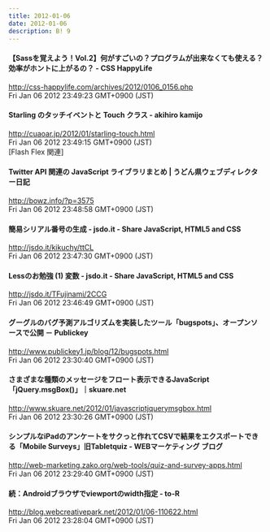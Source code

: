 ```yaml
---
title: 2012-01-06
date: 2012-01-06
description: B! 9
---
```


#### 【Sassを覚えよう！Vol.2】何がすごいの？プログラムが出来なくても使える？効率がホントに上がるの？ - CSS HappyLife
http://css-happylife.com/archives/2012/0106_0156.php<br>
Fri Jan 06 2012 23:49:23 GMT+0900 (JST)<br>


#### Starling のタッチイベントと Touch クラス - akihiro kamijo
http://cuaoar.jp/2012/01/starling-touch.html<br>
Fri Jan 06 2012 23:49:15 GMT+0900 (JST)<br>
[Flash Flex 関連]


#### Twitter API 関連の JavaScript ライブラリまとめ | うどん県ウェブディレクター日記
http://bowz.info/?p=3575<br>
Fri Jan 06 2012 23:48:58 GMT+0900 (JST)<br>


#### 簡易シリアル番号の生成 - jsdo.it - Share JavaScript, HTML5 and CSS
http://jsdo.it/kikuchy/ttCL<br>
Fri Jan 06 2012 23:47:30 GMT+0900 (JST)<br>


#### Lessのお勉強 (1) 変数 - jsdo.it - Share JavaScript, HTML5 and CSS
http://jsdo.it/TFujinami/2CCG<br>
Fri Jan 06 2012 23:46:49 GMT+0900 (JST)<br>


#### グーグルのバグ予測アルゴリズムを実装したツール「bugspots」、オープンソースで公開 － Publickey
http://www.publickey1.jp/blog/12/bugspots.html<br>
Fri Jan 06 2012 23:30:40 GMT+0900 (JST)<br>


#### さまざまな種類のメッセージをフロート表示できるJavaScript「jQuery.msgBox()」｜skuare.net
http://www.skuare.net/2012/01/javascriptjquerymsgbox.html<br>
Fri Jan 06 2012 23:30:26 GMT+0900 (JST)<br>


#### シンプルなiPadのアンケートをサクっと作れてCSVで結果をエクスポートできる「Mobile Surveys」旧Tabletquiz - WEBマーケティング ブログ
http://web-marketing.zako.org/web-tools/quiz-and-survey-apps.html<br>
Fri Jan 06 2012 23:29:40 GMT+0900 (JST)<br>


#### 続：Androidブラウザでviewportのwidth指定 - to-R
http://blog.webcreativepark.net/2012/01/06-110622.html<br>
Fri Jan 06 2012 23:28:04 GMT+0900 (JST)<br>


